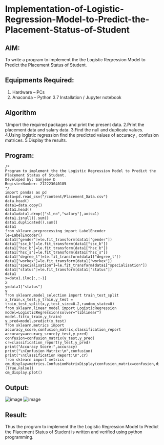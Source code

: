 # Implementation-of-Logistic-Regression-Model-to-Predict-the-Placement-Status-of-Student

## AIM:
To write a program to implement the the Logistic Regression Model to Predict the Placement Status of Student.

## Equipments Required:
1. Hardware – PCs
2. Anaconda – Python 3.7 Installation / Jupyter notebook

## Algorithm
 1.Import the required packages and print the present data.
 2.Print the placement data and salary data.
 3.Find the null and duplicate values.
 4.Using logistic regression find the predicted values of accuracy , confusion matrices.
 5.Display the results.

## Program:
```
/*
Program to implement the the Logistic Regression Model to Predict the Placement Status of Student.
Developed by: Sanjeev D
RegisterNumber: 212223040185
*/
import pandas as pd
data=pd.read_csv("/content/Placement_Data.csv")
data.head()
data1=data.copy()
data1.head()
data1=data1.drop(["sl_no","salary"],axis=1)
data1.isnull().sum()
data1.duplicated().sum()
data1
from sklearn.preprocessing import LabelEncoder
le=LabelEncoder()
data1["gender"]=le.fit_transform(data1["gender"])
data1["ssc_b"]=le.fit_transform(data1["ssc_b"])
data1["hsc_b"]=le.fit_transform(data1["hsc_b"])
data1["hsc_s"]=le.fit_transform(data1["hsc_s"])
data1["degree_t"]=le.fit_transform(data1["degree_t"])
data1["workex"]=le.fit_transform(data1["workex"])
data1["specialisation"]=le.fit_transform(data1["specialisation"])
data1["status"]=le.fit_transform(data1["status"])
data1
x=data1.iloc[:,:-1]
x
y=data1["status"]
y
from sklearn.model_selection import train_test_split
x_train,x_test,y_train,y_test = train_test_split(x,y,test_size=0.2,random_state=0)
from sklearn.linear_model import LogisticRegression
model=LogisticRegression(solver="liblinear")
model.fit(x_train,y_train)
y_pred=model.predict(x_test)
from sklearn.metrics import accuracy_score,confusion_matrix,classification_report
accuracy=accuracy_score(y_test,y_pred)
confusion=confusion_matrix(y_test,y_pred)
cr=classification_report(y_test,y_pred)
print("Accuracy Score:",accuracy)
print("\nConfusion Matrix:\n",confusion)
print("\nClassification Report:\n",cr)
from sklearn import metrics
cm_display=metrics.ConfusionMatrixDisplay(confusion_matrix=confusion,display_labels=[True,False])
cm_display.plot()

```

## Output:
![image](https://github.com/Sanjuwu21/Implementation-of-Logistic-Regression-Model-to-Predict-the-Placement-Status-of-Student/assets/146498969/2c89f236-2ba1-4744-af4c-dff5e459ba0b)
![image](https://github.com/Sanjuwu21/Implementation-of-Logistic-Regression-Model-to-Predict-the-Placement-Status-of-Student/assets/146498969/de684e17-7054-4a56-9acd-52872c6acce6)




## Result:
Thus the program to implement the the Logistic Regression Model to Predict the Placement Status of Student is written and verified using python programming.
